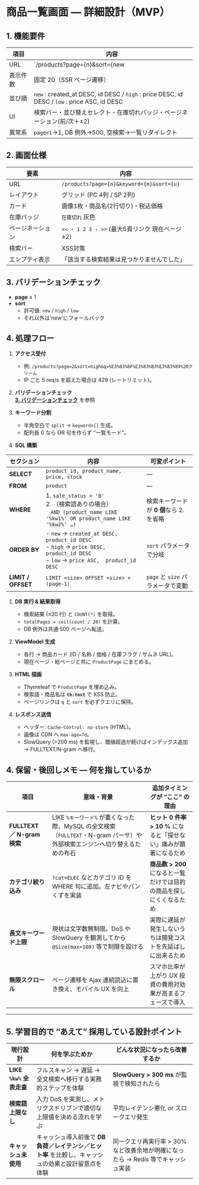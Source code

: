 # 商品一覧画面 ― 詳細設計（MVP）

## 1. 機能要件
| 項目 | 内容 |
|------|------|
| URL | `/products?page={n}&sort={new|high|low}&q={keyword}` |
| 表示件数 | 固定 20（SSR ページ遷移） |
| 並び順 | `new` : created_at DESC, id DESC  /  `high` : price DESC, id DESC  /  `low` : price ASC, id DESC |
| UI | 検索バー・並び替えセレクト・在庫切れバッジ・ページネーション(前/次＋±2) |
| 異常系 | `page<1`→1,  DB 例外→500,  空検索→一覧リダイレクト |

## 2. 画面仕様

| 要素 | 内容 |
|------|------|
| URL | `/products?page={n}&keyword={m}&sort={u}` |
| レイアウト | グリッド (PC 4列 / SP 2列) |
| カード | 画像1枚・商品名(2行切り)・税込価格 |
| 在庫バッジ | `在庫切れ` 灰色 |
| ページネーション | `<< ‹ 1 2 3 › >>`  (最大5頁リンク 現在ページ±2) |
| 検索バー | XSS対策 |
| エンプティ表示 | 「該当する検索結果は見つかりませんでした」 |

## 3. バリデーションチェック
- **page** ≥ 1
- **sort**
  - 許可値: `new` / `high` / `low`  
  - それ以外は'new'にフォールバック

## 4. 処理フロー

1. **アクセス受付**  
   - 例: `/products?page=2&sort=high&q=%E3%83%8F%E3%83%B3%E3%83%89%20クリーム`  
   - IP ごと 5 req/s を超えた場合は 429 (レートリミット)。

2. **バリデーションチェック**  
    **[3. バリデーションチェック](#3-バリデーションチェック)** を参照

3. **キーワード分割**  
   - 半角空白で `split` → `keywords[]` 生成。  
   - 配列長 0 なら OR 句を作らず “一覧モード”。

4. **SQL 構築**  

| セクション | 内容 | 可変ポイント |
|------------|------|--------------|
| **SELECT** | `product_id, product_name, price, stock` | ― |
| **FROM**   | `product` | ― |
| **WHERE**  | 1. `sale_status = '0'`<br>2. （検索語ありの場合）<br>&nbsp;&nbsp;&nbsp;`AND (product_name LIKE '%kw1%' OR product_name LIKE '%kw2%' …)` | 検索キーワードが **0 個**なら 2. を省略 |
| **ORDER BY** | - `new`  →  `created_at DESC, product_id DESC`<br>- `high` →  `price DESC,  product_id DESC`<br>- `low`  →  `price ASC,  product_id DESC` | `sort` パラメータで分岐 |
| **LIMIT / OFFSET** | `LIMIT <size> OFFSET <size> × (page-1)` | `page` と `size` パラメータで変動 |

1. **DB 実行 & 結果取得**  
   - 検索結果 (≤20 行) と `COUNT(*)` を取得。  
   - `totalPages = ceil(count / 20)` を計算。  
   - DB 例外は共通 500 ページへ転送。

2. **ViewModel 生成**  
   - 各行 → 商品カード (ID / 名称 / 価格 / 在庫フラグ / サムネ URL)。  
   - 現在ページ・総ページと共に `ProductPage` にまとめる。

3. **HTML 描画**  
   - Thymeleaf で `ProductPage` を埋め込み。  
   - 検索語・商品名は **`th:text`** で XSS 防止。  
   - ページリンクは `q` と `sort` を必ずクエリに保持。

4. **レスポンス送信**  
   - ヘッダー: `Cache-Control: no-store` (HTML)。  
   - 画像は CDN へ `max-age=7d`。  
   - SlowQuery (>200 ms) を監視し、閾値超過が続けばインデックス追加 → FULLTEXT/N-gram へ移行。


## 4. 保留・後回しメモ ― 何を指しているか

| 項目 | 意味・背景 | 追加タイミングが “ここ” の理由 |
|------|-----------|--------------------------------|
| **FULLTEXT ／ N-gram 検索** | LIKE `%キーワード%` が重くなった際、MySQL の全文検索（`FULLTEXT`・N-gram パーサ）や外部検索エンジンへ切り替えるための布石 | **ヒット 0 件率 > 10 %** になると「探せない」痛みが顕著になるため |
| **カテゴリ絞り込み** | `?cat=ELEC` などカテゴリ ID を WHERE 句に追加。左ナビやパンくずを実装 | **商品数 > 200** になると一覧だけでは目的の商品を探しにくくなるため |
| **長文キーワード上限** | 現状は文字数無制限。DoS や SlowQuery を観測してから `@Size(max=100)` 等で制限を設ける | 実際に遅延が発生しないうちは開発コストを先延ばしに出来るため |
| **無限スクロール** | ページ遷移を Ajax 連続読込に置き換え、モバイル UX を向上 | スマホ比率が上がり UX 投資の費用対効果が高まるフェーズで導入 |

---

## 5. 学習目的で “あえて” 採用している設計ポイント

| 現行設計 | 何を学ぶためか | どんな状況になったら改善するか |
|----------|---------------|--------------------------------|
| **LIKE `%kw%` 全表走査** | フルスキャン → 遅延 → 全文検索へ移行する実務的ステップを体験 | **SlowQuery > 300 ms** が監視で検知されたら |
| **検索語上限なし** | 入力 DoS を実測し、メトリクスドリブンで適切な上限値を決める流れを学ぶ | 平均レイテンシ悪化 or スロークエリ発生 |
| **キャッシュ未使用** | キャッシュ導入前後で **DB 負荷／レイテンシ／ヒット率** を比較し、キャッシュの効果と設計留意点を体験 | 同一クエリ再実行率 > 30% など改善余地が明確になったら → Redis 等でキャッシュ実装 |
